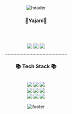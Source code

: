 <div align = "center">

![header](https://capsule-render.vercel.app/api?type=waving&&color=gradient&height=100&section=header&fontSize=90)
</div>

<div align = "center">
<h3>🌈Yajani🌈</h3>

<br/><br/>

<a href="https://www.instagram.com/mirangku/"><img src="https://img.shields.io/badge/Instagram-E4405F?style=flat-square&logo=Instagram&logoColor=white&link=https://www.instagram.com/mirangku/"/></a>
<a href="https://blog.naver.com/yesmiran"><img src="https://img.shields.io/badge/Naverblog-03C75A?style=flat-square&logo=Naver&logoColor=white&link=https://blog.naver.com/yesmiran"/></a>
<a href="mailto:nmr1227@gmail.com"><img src="https://img.shields.io/badge/Gmail-d14836?style=flat-square&logo=Gmail&logoColor=white&link=mailto:nmr1227@gmail.com"/>
</a>
<br/>
﹏﹏﹏﹏﹏﹏﹏﹏﹏﹏﹏﹏﹏﹏

<h3>📚 Tech Stack 📚</h3>
<div>
<br/>
<img src="https://img.shields.io/badge/Spring-6DB33F?style=flat-square&logo=Spring&logoColor=white"/>
<img src="https://img.shields.io/badge/Java-007396?style=flat-square&logo=Java&logoColor=white"/>
<img src="https://img.shields.io/badge/Python-3766AB?style=flat-square&logo=Python&logoColor=white"/>
<br/>
<img src="https://img.shields.io/badge/Oracle-F80000?style=flat-square&logo=Oracle&logoColor=white"/>
<img src="https://img.shields.io/badge/Git-F05032?style=flat-square&logo=Git&logoColor=white"/>
<img src="https://img.shields.io/badge/JavaScript-F7DF1E?style=flat-square&logo=javascript&logoColor=black"/>
<br/>
<img src="https://img.shields.io/badge/React-61DAFB?style=flat-square&logo=React&logoColor=black"/>
<img src="https://img.shields.io/badge/Android-3DDC84?style=flat-square&logo=android&logoColor=white"/>
<img src="https://img.shields.io/badge/MySQL-4479A1?style=flat-square&logo=MySQL&logoColor=white"/>
<br/>


<div align = "center">

![footer](https://capsule-render.vercel.app/api?type=waving&&color=gradient&height=100&section=footer&fontSize=90)
</div>

